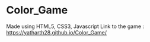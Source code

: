 # Color_Game
Made using HTML5, CSS3, Javascript
Link to the game : https://yatharth28.github.io/Color_Game/
